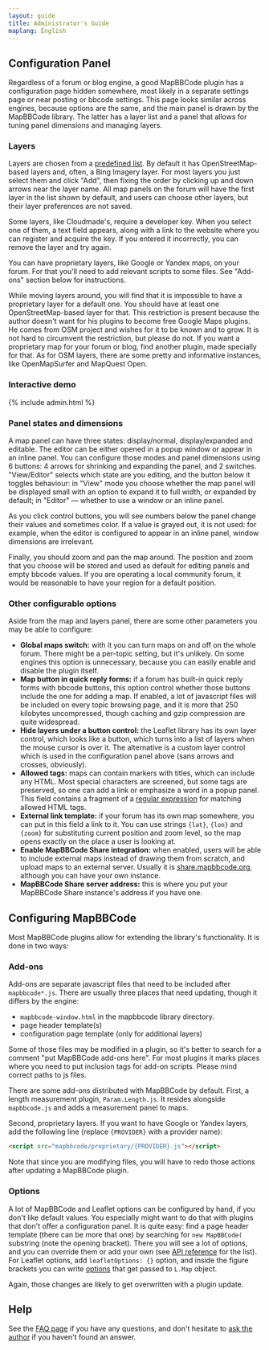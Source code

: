 ```yaml
---
layout: guide
title: Administrator's Guide
maplang: English
---
```


## Configuration Panel

Regardless of a forum or blog engine, a good MapBBCode plugin has a configuration page hidden somewhere, most likely in a separate settings page or near posting or bbcode settings. This page looks similar across engines, because options are the same, and the main panel is drawn by the MapBBCode library. The latter has a layer list and a panel that allows for tuning panel dimensions and managing layers.

### Layers

Layers are chosen from a [predefined list](https://github.com/MapBBCode/mapbbcode/blob/master/src/config/LayerList.js). By default it has OpenStreetMap-based layers and, often, a Bing Imagery layer. For most layers you just select them and click "Add", then fixing the order by clicking up and down arrows near the layer name. All map panels on the forum will have the first layer in the list shown by default, and users can choose other layers, but their layer preferences are not saved.

Some layers, like Cloudmade's, require a developer key. When you select one of them, a text field appears, along with a link to the website where you can register and acquire the key. If you entered it incorrectly, you can remove the layer and try again.

You can have proprietary layers, like Google or Yandex maps, on your forum. For that you'll need to add relevant scripts to some files. See "Add-ons" section below for instructions.

While moving layers around, you will find that it is impossible to have a proprietary layer for a default one. You should have at least one OpenStreetMap-based layer for that. This restriction is present because the author doesn't want for his plugins to become free Google Maps plugins. He comes from OSM project and wishes for it to be known and to grow. It is not hard to circumvent the restriction, but please do not. If you want a proprietary map for your forum or blog, find another plugin, made specially for that. As for OSM layers, there are some pretty and informative instances, like OpenMapSurfer and MapQuest Open.

### Interactive demo

{% include admin.html %}

### Panel states and dimensions

A map panel can have three states: display/normal, display/expanded and editable. The editor can be either opened in a popup window or appear in an inline panel. You can configure those modes and panel dimensions using 6 buttons: 4 arrows for shrinking and expanding the panel, and 2 switches. "View/Editor" selects which state are you editing, and the button below it toggles behaviour: in "View" mode you choose whether the map panel will be displayed small with an option to expand it to full width, or expanded by default; in "Editor" — whether to use a window or an inline panel.

As you click control buttons, you will see numbers below the panel change their values and sometimes color. If a value is grayed out, it is not used: for example, when the editor is configured to appear in an inline panel, window dimensions are irrelevant.

Finally, you should zoom and pan the map around. The position and zoom that you choose will be stored and used as default for editing panels and empty bbcode values. If you are operating a local community forum, it would be reasonable to have your region for a default position.

### Other configurable options

Aside from the map and layers panel, there are some other parameters you may be able to configure:

* **Global maps switch:** with it you can turn maps on and off on the whole forum. There might be a per-topic setting, but it's unlikely. On some engines this option is unnecessary, because you can easily enable and disable the plugin itself.
* **Map button in quick reply forms:** if a forum has built-in quick reply forms with bbcode buttons, this option control whether those buttons include the one for adding a map. If enabled, a lot of javascript files will be included on every topic browsing page, and it is more that 250 kilobytes uncompressed, though caching and gzip compression are quite widespread.
* **Hide layers under a button control:** the Leaflet library has its own layer control, which looks like a button, which turns into a list of layers when the mouse cursor is over it. The alternative is a custom layer control which is used in the configuration panel above (sans arrows and crosses, obviously).
* **Allowed tags:** maps can contain markers with titles, which can include any HTML. Most special characters are screened, but some tags are preserved, so one can add a link or emphasize a word in a popup panel. This field contains a fragment of a [regular expression](https://developer.mozilla.org/en/docs/Web/JavaScript/Guide/Regular_Expressions) for matching allowed HTML tags.
* **External link template:** if your forum has its own map somewhere, you can put in this field a link to it. You can use strings `{lat}`, `{lon}` and `{zoom}` for substituting current position and zoom level, so the map opens exactly on the place a user is looking at.
* **Enable MapBBCode Share integration:** when enabled, users will be able to include external maps instead of drawing them from scratch, and upload maps to an external server. Usually it is [share.mapbbcode.org](http://share.mapbbcode.org/), although you can have your own instance.
* **MapBBCode Share server address:** this is where you put your MapBBCode Share instance's address if you have one.

## Configuring MapBBCode

Most MapBBCode plugins allow for extending the library's functionality. It is done in two ways:

### Add-ons

Add-ons are separate javascript files that need to be included after `mapbbcode*.js`. There are usually three places that need updating, though it differs by the engine:

* `mapbbcode-window.html` in the mapbbcode library directory.
* page header template(s)
* configuration page template (only for additional layers)

Some of those files may be modified in a plugin, so it's better to search for a comment "put MapBBCode add-ons here". For most plugins it marks places where you need to put inclusion tags for add-on scripts. Please mind correct paths to js files.

There are some add-ons distributed with MapBBCode by default. First, a length measurement plugin, `Param.Length.js`. It resides alongside `mapbbcode.js` and adds a measurement panel to maps.

Second, proprietary layers. If you want to have Google or Yandex layers, add the following line (replace `{PROVIDER}` with a provider name):

```html
<script src="mapbbcode/proprietary/{PROVIDER}.js"></script>
```

Note that since you are modifying files, you will have to redo those actions after updating a MapBBCode plugin.

### Options

A lot of MapBBCode and Leaflet options can be configured by hand, if you don't like default values. You especially might want to do that with plugins that don't offer a configuration panel. It is quite easy: find a page header template (there can be more that one) by searching for `new MapBBCode(` substring (note the opening bracket). There you will see a lot of options, and you can override them or add your own (see [API reference](api.html) for the list). For Leaflet options, add `leafletOptions: {}` option, and inside the figure brackets you can write [options](http://leafletjs.com/reference.html#map-options) that get passed to `L.Map` object.

Again, those changes are likely to get overwritten with a plugin update.

## Help

See the [FAQ page](faq.html) if you have any questions, and don't hesitate to [ask the author](mailto:zverik@textual.ru) if you haven't found an answer.
